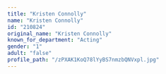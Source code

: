 ```yaml
---
title: "Kristen Connolly"
name: "Kristen Connolly"
id: "210824"
original_name: "Kristen Connolly"
known_for_department: "Acting"
gender: "1"
adult: "false"
profile_path: "/zPXAK1KoQ78lYyBS7nmzbQNVxpl.jpg"
---
```

